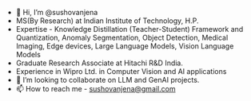 - 👋 Hi, I’m @sushovanjena
-  MS(By Research) at Indian Institute of Technology, H.P.
-  Expertise - Knowledge Distillation (Teacher-Student) Framework and Quantization, Anomaly Segmentation, Object Detection, Medical Imaging, Edge devices, Large Language Models, Vision Language Models
-  Graduate Research Associate at Hitachi R&D India.
-  Experience in Wipro Ltd. in Computer Vision and AI applications
- 💞️ I’m looking to collaborate on LLM and GenAI projects.
- 📫 How to reach me - sushovanjena@gmail.com

<!---
sushovanjena/sushovanjena is a ✨ special ✨ repository because its `README.md` (this file) appears on your GitHub profile.
You can click the Preview link to take a look at your changes.
--->
